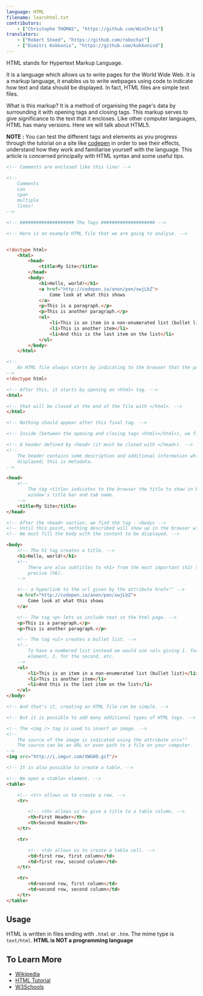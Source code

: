 ```yaml
---
language: HTML
filename: learnhtml.txt
contributors:
    - ["Christophe THOMAS", "https://github.com/WinChris"]
translators:
    - ["Robert Steed", "https://github.com/robochat"]
    - ["Dimitri Kokkonis", "https://github.com/kokkonisd"]
---
```


HTML stands for Hypertext Markup Language.

It is a language which allows us to write pages for the World Wide Web.
It is a markup language, it enables us to write webpages using code to indicate
how text and data should be displayed.  In fact, HTML files are simple text
files.

What is this markup? It is a method of organising the page's data by
surrounding it with opening tags and closing tags.  This markup serves to give
significance to the text that it encloses.  Like other computer languages, HTML
has many versions. Here we will talk about HTML5.

**NOTE :**  You can test the different tags and elements as you progress through
the tutorial on a site like [codepen](http://codepen.io/pen/) in order to see
their effects, understand how they work and familiarise yourself with the
language.  This article is concerned principally with HTML syntax and some
useful tips.


```html
<!-- Comments are enclosed like this line! -->

<!--
	Comments
	can
	span
	multiple
	lines!
-->

<!-- #################### The Tags #################### -->

<!-- Here is an example HTML file that we are going to analyse. -->


<!doctype html>
	<html>
		<head>
			<title>My Site</title>
		</head>
		<body>
			<h1>Hello, world!</h1>
			<a href="http://codepen.io/anon/pen/xwjLbZ">
				Come look at what this shows
			</a>
			<p>This is a paragraph.</p>
			<p>This is another paragraph.</p>
			<ul>
				<li>This is an item in a non-enumerated list (bullet list)</li>
				<li>This is another item</li>
				<li>And this is the last item on the list</li>
			</ul>
		</body>
	</html>

<!--
	An HTML file always starts by indicating to the browser that the page is HTML.
-->
<!doctype html>

<!-- After this, it starts by opening an <html> tag. -->
<html>

<!-- that will be closed at the end of the file with </html>. -->
</html>

<!-- Nothing should appear after this final tag. -->

<!-- Inside (between the opening and closing tags <html></html>), we find: -->

<!-- A header defined by <head> (it must be closed with </head>). -->
<!--
	The header contains some description and additional information which are not
	displayed; this is metadata.
-->

<head>
	<!--
		The tag <title> indicates to the browser the title to show in browser
		window's title bar and tab name.
	-->
	<title>My Site</title>
</head>

<!-- After the <head> section, we find the tag - <body> -->
<!-- Until this point, nothing described will show up in the browser window. -->
<!-- We must fill the body with the content to be displayed. -->

<body>
	<!-- The h1 tag creates a title. -->
	<h1>Hello, world!</h1>
	<!--
		There are also subtitles to <h1> from the most important (h2) to the most
		precise (h6).
	-->

	<!-- a hyperlink to the url given by the attribute href="" -->
	<a href="http://codepen.io/anon/pen/xwjLbZ">
		Come look at what this shows
	</a>

	<!-- The tag <p> lets us include text in the html page. -->
	<p>This is a paragraph.</p>
	<p>This is another paragraph.</p>

	<!-- The tag <ul> creates a bullet list. -->
	<!--
		To have a numbered list instead we would use <ol> giving 1. for the first
		element, 2. for the second, etc.
	-->
	<ul>
		<li>This is an item in a non-enumerated list (bullet list)</li>
		<li>This is another item</li>
		<li>And this is the last item on the list</li>
	</ul>
</body>

<!-- And that's it, creating an HTML file can be simple. -->

<!-- But it is possible to add many additional types of HTML tags. -->

<!-- The <img /> tag is used to insert an image. -->
<!--
	The source of the image is indicated using the attribute src=""
	The source can be an URL or even path to a file on your computer.
-->
<img src="http://i.imgur.com/XWG0O.gif"/>

<!-- It is also possible to create a table. -->

<!-- We open a <table> element. -->
<table>

	<!-- <tr> allows us to create a row. -->
	<tr>

		<!-- <th> allows us to give a title to a table column. -->
		<th>First Header</th>
		<th>Second Header</th>
	</tr>

	<tr>

		<!-- <td> allows us to create a table cell. -->
		<td>first row, first column</td>
		<td>first row, second column</td>
	</tr>

	<tr>
		<td>second row, first column</td>
		<td>second row, second column</td>
	</tr>
</table>
```

## Usage

HTML is written in files ending with `.html` or `.htm`. The mime type is
`text/html`.
**HTML is NOT a programming language**
## To Learn More

* [Wikipedia](https://en.wikipedia.org/wiki/HTML)
* [HTML Tutorial](https://developer.mozilla.org/en-US/docs/Web/HTML)
* [W3Schools](http://www.w3schools.com/html/html_intro.asp)
